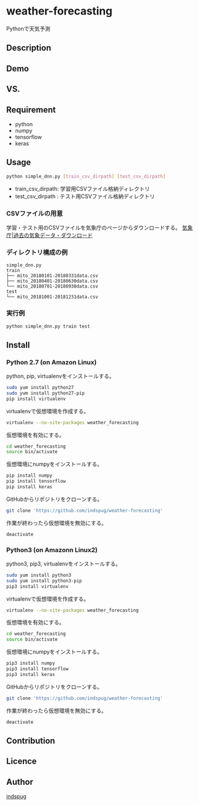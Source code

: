 weather-forecasting
====

Pythonで天気予測

## Description

## Demo

## VS. 

## Requirement

- python
- numpy
- tensorflow
- keras

## Usage

```bash
python simple_dnn.py [train_csv_dirpath] [test_csv_dirpath]
```

- train_csv_dirpath: 学習用CSVファイル格納ディレクトリ
- test_csv_dirpath : テスト用CSVファイル格納ディレクトリ

### CSVファイルの用意

学習・テスト用のCSVファイルを気象庁のページからダウンロードする。
[気象庁|過去の気象データ・ダウンロード](https://www.data.jma.go.jp/risk/obsdl/index.php)

### ディレクトリ構成の例

```
simple_dnn.py
train
├── mito_20180101-20180331data.csv
├── mito_20180401-20180630data.csv
└── mito_20180701-20180930data.csv
test
└── mito_20181001-20181231data.csv
```

### 実行例

```bash
python simple_dnn.py train test
```

## Install

### Python 2.7 (on Amazon Linux)

python, pip, virtualenvをインストールする。
```bash
sudo yum install python27
sudo yum install python27-pip
pip install virtualenv
```

virtualenvで仮想環境を作成する。
```bash
virtualenv --no-site-packages weather_forecasting
```

仮想環境を有効にする。
```bash
cd weather_forecasting
source bin/activate
```

仮想環境にnumpyをインストールする。
```bash
pip install numpy
pip install tensorflow
pip install keras
```

GitHubからリポジトリをクローンする。
```bash
git clone 'https://github.com/indspug/weather-forecasting'
```

作業が終わったら仮想環境を無効にする。
```bash
deactivate
```
### Python3 (on Amazonn Linux2)

python3, pip3, virtualenvをインストールする。
```bash
sudo yum install python3
sudo yum install python3-pip
pip3 install virtualenv
```

virtualenvで仮想環境を作成する。
```bash
virtualenv --no-site-packages weather_forecasting
```

仮想環境を有効にする。
```bash
cd weather_forecasting
source bin/activate
```

仮想環境にnumpyをインストールする。
```bash
pip3 install numpy
pip3 install tensorflow
pip3 install keras
```

GitHubからリポジトリをクローンする。
```bash
git clone 'https://github.com/indspug/weather-forecasting'
```

作業が終わったら仮想環境を無効にする。
```bash
deactivate
```

## Contribution

## Licence

## Author

[indspug](https://github.com/indspug)
